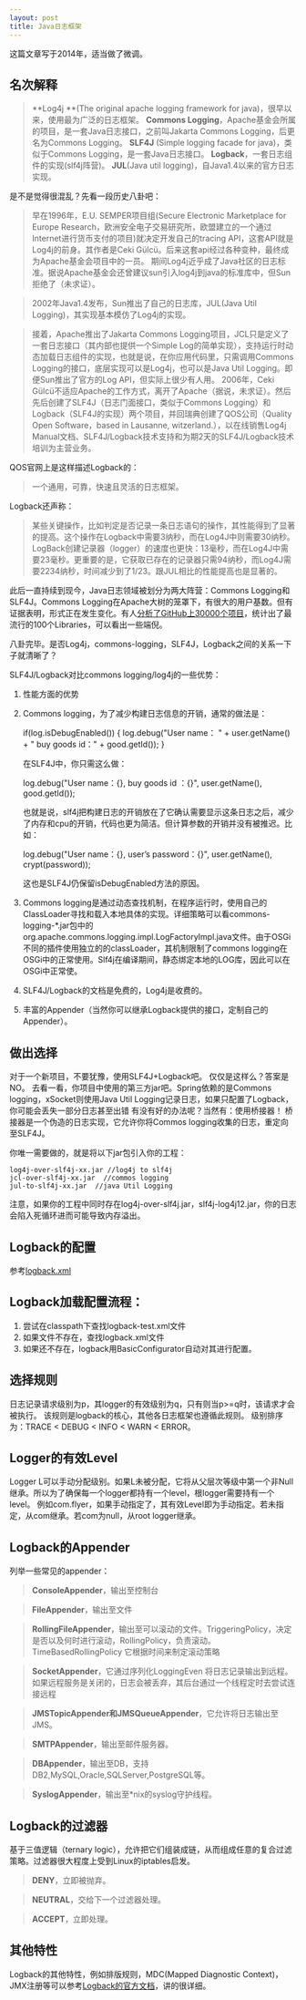 ```yaml
---
layout: post
title: Java日志框架
---
```


<div class="message">
  这篇文章写于2014年，适当做了微调。
</div>

## 名次解释
>**Log4j **(The original apache logging framework for java)，很早以来，使用最为广泛的日志框架。 
>**Commons Logging**，Apache基金会所属的项目，是一套Java日志接口，之前叫Jakarta Commons Logging，后更名为Commons Logging。
>**SLF4J** (Simple logging facade for java)，类似于Commons Logging，是一套Java日志接口。
>**Logback**，一套日志组件的实现(slf4j阵营)。
>**JUL**(Java util logging)，自Java1.4以来的官方日志实现。
 
是不是觉得很混乱？先看一段历史八卦吧：

>早在1996年，E.U. SEMPER项目组(Secure Electronic Marketplace for Europe Research，欧洲安全电子交易研究所，欧盟建立的一个通过Internet进行货币支付的项目)就决定开发自己的tracing API，这套API就是Log4j的前身。其作者是Ceki Gülcü。后来这套api经过各种变种，最终成为Apache基金会项目中的一员。 期间Log4j近乎成了Java社区的日志标准。据说Apache基金会还曾建议sun引入log4j到java的标准库中，但Sun拒绝了（未求证）。
 
>2002年Java1.4发布，Sun推出了自己的日志库，JUL(Java Util Logging)，其实现基本模仿了Log4j的实现。
 
>接着，Apache推出了Jakarta  Commons Logging项目，JCL只是定义了一套日志接口（其内部也提供一个Simple Log的简单实现），支持运行时动态加载日志组件的实现，也就是说，在你应用代码里，只需调用Commons Logging的接口，底层实现可以是Log4j，也可以是Java Util Logging。即便Sun推出了官方的Log API，但实际上很少有人用。
>2006年，Ceki Gülcü不适应Apache的工作方式，离开了Apache（据说，未求证）。然后先后创建了SLF4J（日志门面接口，类似于Commons Logging）和Logback（SLF4J的实现）两个项目，并回瑞典创建了QOS公司（Quality Open Software，based in Lausanne, witzerland.），以在线销售Log4j Manual文档、SLF4J/Logback技术支持和为期2天的SLF4J/Logback技术培训为主营业务。

QOS官网上是这样描述Logback的： 
>一个通用，可靠，快速且灵活的日志框架。
 
Logback还声称：
>某些关键操作，比如判定是否记录一条日志语句的操作，其性能得到了显著的提高。这个操作在Logback中需要3纳秒，而在Log4J中则需要30纳秒。LogBack创建记录器（logger）的速度也更快：13毫秒，而在Log4J中需要23毫秒。更重要的是，它获取已存在的记录器只需94纳秒，而Log4J需要2234纳秒，时间减少到了1/23。跟JUL相比的性能提高也是显著的。
 
此后一直持续到现今，Java日志领域被划分为两大阵营：Commons Logging和SLF4J。Commons Logging在Apache大树的笼罩下，有很大的用户基数。但有证据表明，形式正在发生变化。有人[分析了GitHub上30000个项目](http://www.takipiblog.com/2013/11/20/we-analyzed-30000-github-projects-here-are-the-top-100-libraries-in-java-js-and-ruby/ )，统计出了最流行的100个Libraries，可以看出一些端倪。
 
八卦完毕。是否Log4j，commons-logging，SLF4J，Logback之间的关系一下子就清晰了？

SLF4J/Logback对比commons logging/log4j的一些优势：

1. 性能方面的优势
2. Commons logging，为了减少构建日志信息的开销，通常的做法是：

	if(log.isDebugEnabled()) {
		log.debug("User name： " +    user.getName() + " buy goods id：" + good.getId());
	}

	在SLF4J中，你只需这么做：

	log.debug("User name：{}, buy goods id ：{}", user.getName(), good.getId());
		
	也就是说，slf4j把构建日志的开销放在了它确认需要显示这条日志之后，减少了内存和cpu的开销，代码也更为简洁。但计算参数的开销并没有被推迟。比如：
		
	log.debug("User name：{}, user’s password：{}", user.getName(), crypt(password));

	这也是SLF4J仍保留isDebugEnabled方法的原因。

3. Commons logging是通过动态查找机制，在程序运行时，使用自己的ClassLoader寻找和载入本地具体的实现。详细策略可以看commons-logging-*.jar包中的org.apache.commons.logging.impl.LogFactoryImpl.java文件。由于OSGi不同的插件使用独立的的classLoader，其机制限制了commons logging在OSGi中的正常使用。Slf4j在编译期间，静态绑定本地的LOG库，因此可以在OSGi中正常使。 
4. SLF4J/Logback的文档是免费的，Log4j是收费的。
5. 丰富的Appender（当然你可以继承Logback提供的接口，定制自己的Appender）。
 
## 做出选择
对于一个新项目，不要犹豫，使用SLF4J+Logback吧。
仅仅是这样么？答案是NO。 
去看一看，你项目中使用的第三方jar吧。Spring依赖的是Commons logging，xSocket则使用Java Util Logging记录日志，如果只配置了Logback，你可能会丢失一部分日志甚至出错
有没有好的办法呢？当然有：使用桥接器！
桥接器是一个伪造的日志实现，它允许你将Commos logging收集的日志，重定向至SLF4J。
 
你唯一需要做的，就是将以下jar包引入你的工程：

	log4j-over-slf4j-xx.jar //log4j to slf4j
	jcl-over-slf4j-xx.jar  //commos logging
	jul-to-slf4j-xx.jar  //java Util Logging
 
注意，如果你的工程中同时存在log4j-over-slf4j.jar，slf4j-log4j12.jar，你的日志会陷入死循环进而可能导致内存溢出。

## Logback的配置
参考[logback.xml](https://github.com/vancefantasy/flyer-springmvc-rest/blob/master/src/main/resources/prod/logback.xml)

## Logback加载配置流程：
1. 尝试在classpath下查找logback-test.xml文件
2. 如果文件不存在，查找logback.xml文件
3. 如果还不存在，logback用BasicConfigurator自动对其进行配置。

##  选择规则
日志记录请求级别为p，其logger的有效级别为q，只有则当p>=q时，该请求才会被执行。
该规则是logback的核心，其他各日志框架也遵循此规则。
级别排序为：TRACE < DEBUG < INFO < WARN < ERROR。

## Logger的有效Level
Logger L可以手动分配级别。如果L未被分配，它将从父层次等级中第一个非Null继承。所以为了确保每一个logger都持有一个level，根logger需要持有一个level。
例如com.flyer，如果手动指定了，其有效Level即为手动指定。若未指定，从com继承。若com为null，从root logger继承。

## Logback的Appender
列举一些常见的appender：
>**ConsoleAppender**，输出至控制台

>**FileAppender**，输出至文件

>**RollingFileAppender**，输出至可以滚动的文件。TriggeringPolicy，决定是否以及何时进行滚动，RollingPolicy，负责滚动。TimeBasedRollingPolicy 它根据时间来制定滚动策略

>**SocketAppender**，它通过序列化LoggingEven 将日志记录输出到远程。如果远程服务是关闭的，日志会被丢弃，其后台通过一个线程定时去尝试连接远程

>**JMSTopicAppender和JMSQueueAppender**，它允许将日志输出至JMS。

>**SMTPAppender**，输出至邮件服务器。

>**DBAppender**，输出至DB，支持DB2,MySQL,Oracle,SQLServer,PostgreSQL等。

>**SyslogAppender**，输出至*nix的syslog守护线程。
 
## Logback的过滤器
基于三值逻辑（ternary logic），允许把它们组装成链，从而组成任意的复合过滤策略。过滤器很大程度上受到Linux的iptables启发。

>**DENY**，立即被抛弃。

>**NEUTRAL**，交给下一个过滤器处理。

>**ACCEPT**，立即处理。

## 其他特性
Logback的其他特性，例如排版规则，MDC(Mapped Diagnostic Context)，JMX注册等可以参考[Logback的官方文档](http://logback.qos.ch/manual/index.html)，讲的很详细。



